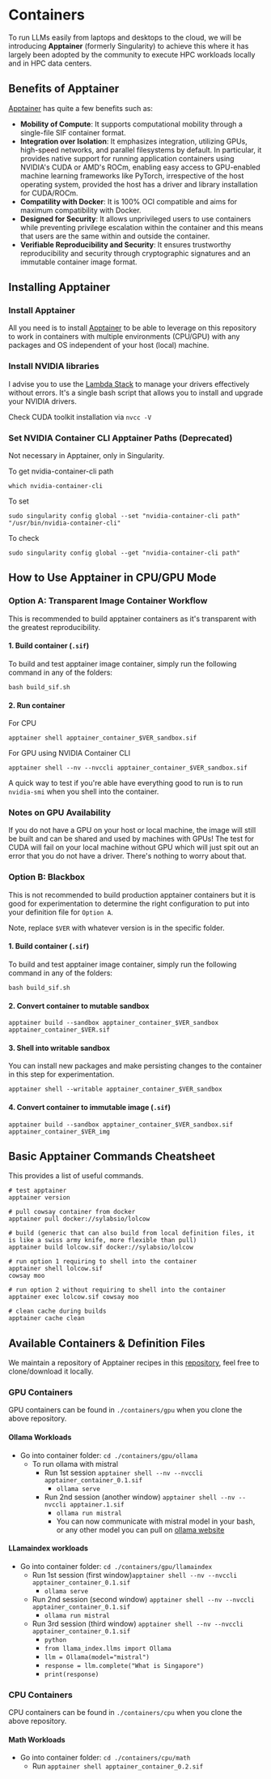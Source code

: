 # Containers

To run LLMs easily from laptops and desktops to the cloud, we will be introducing **Apptainer** (formerly Singularity) to achieve this where it has largely been adopted by the community to execute HPC workloads locally and in HPC data centers.

## Benefits of Apptainer

[Apptainer](https://apptainer.org/) has quite a few benefits such as:

- **Mobility of Compute**: It supports computational mobility through a single-file SIF container format.
- **Integration over Isolation**: It emphasizes integration, utilizing GPUs, high-speed networks, and parallel filesystems by default. In particular, it provides native support for running application containers using NVIDIA's CUDA or AMD's ROCm, enabling easy access to GPU-enabled machine learning frameworks like PyTorch, irrespective of the host operating system, provided the host has a driver and library installation for CUDA/ROCm.
- **Compatility with Docker**: It is 100% OCI compatible and aims for maximum compatibility with Docker.
- **Designed for Security**: It allows unprivileged users to use containers while preventing privilege escalation within the container and this means that users are the same within and outside the container.
- **Verifiable Reproducibility and Security**: It ensures trustworthy reproducibility and security through cryptographic signatures and an immutable container image format.

## Installing Apptainer

### Install Apptainer
All you need is to install [Apptainer](https://apptainer.org/docs/admin/latest/installation.html) to be able to leverage on this repository to work in containers with multiple environments (CPU/GPU) with any packages and OS independent of your host (local) machine.

### Install NVIDIA libraries
I advise you to use the [Lambda Stack](https://lambdalabs.com/lambda-stack-deep-learning-software) to manage your drivers effectively without errors. It's a single bash script that allows you to install and upgrade your NVIDIA drivers.

Check CUDA toolkit installation via `nvcc -V`

### Set NVIDIA Container CLI Apptainer Paths (Deprecated)

Not necessary in Apptainer, only in Singularity.

To get nvidia-container-cli path
```
which nvidia-container-cli
```

To set
```
sudo singularity config global --set "nvidia-container-cli path" "/usr/bin/nvidia-container-cli"
```

To check
```
sudo singularity config global --get "nvidia-container-cli path"
```

## How to Use Apptainer in CPU/GPU Mode

### Option A: Transparent Image Container Workflow

This is recommended to build apptainer containers as it's transparent with the greatest reproducibility.

#### 1. Build container (`.sif`)
To build and test apptainer image container, simply run the following command in any of the folders:

```
bash build_sif.sh
```

#### 2. Run container
For CPU
```
apptainer shell apptainer_container_$VER_sandbox.sif
```

For GPU using NVIDIA Container CLI
```
apptainer shell --nv --nvccli apptainer_container_$VER_sandbox.sif
```

A quick way to test if you're able have everything good to run is to run `nvidia-smi` when you shell into the container. 

### Notes on GPU Availability
If you do not have a GPU on your host or local machine, the image will still be built and can be shared and used by machines with GPUs! The test for CUDA will fail on your local machine without GPU which will just spit out an error that you do not have a driver. There's nothing to worry about that.

### Option B: Blackbox
This is not recommended to build production apptainer containers but it is good for experimentation to determine the right configuration to put into your definition file for `Option A`.

Note, replace `$VER` with whatever version is in the specific folder.

#### 1. Build container (`.sif`)
To build and test apptainer image container, simply run the following command in any of the folders:
```
bash build_sif.sh
```

#### 2. Convert container to mutable sandbox
```
apptainer build --sandbox apptainer_container_$VER_sandbox apptainer_container_$VER.sif
``` 

#### 3. Shell into writable sandbox
You can install new packages and make persisting changes to the container in this step for experimentation.
```
apptainer shell --writable apptainer_container_$VER_sandbox
```

#### 4. Convert container to immutable image (`.sif`)
```
apptainer build --sandbox apptainer_container_$VER_sandbox.sif apptainer_container_$VER_img
``` 

## Basic Apptainer Commands Cheatsheet

This provides a list of useful commands.

```
# test apptainer
apptainer version

# pull cowsay container from docker
apptainer pull docker://sylabsio/lolcow

# build (generic that can also build from local definition files, it is like a swiss army knife, more flexible than pull)
apptainer build lolcow.sif docker://sylabsio/lolcow

# run option 1 requiring to shell into the container
apptainer shell lolcow.sif
cowsay moo

# run option 2 without requiring to shell into the container
apptainer exec lolcow.sif cowsay moo

# clean cache during builds
apptainer cache clean
```

## Available Containers & Definition Files

We maintain a repository of Apptainer recipes in this [repository](https://github.com/ritchieng/apptainer-recipes), feel free to clone/download it locally.

### GPU Containers

GPU containers can be found in `./containers/gpu` when you clone the above repository.

#### Ollama Workloads

- Go into container folder: `cd ./containers/gpu/ollama`
  - To run ollama with mistral
    - Run 1st session `apptainer shell --nv --nvccli apptainer_container_0.1.sif`
      - `ollama serve`
    - Run 2nd session (another window) `apptainer shell --nv --nvccli apptainer.1.sif`
      - `ollama run mistral`
      - You can now communicate with mistral model in your bash, or any other model you can pull on [ollama website](https://ollama.com/)

#### LLamaindex workloads

- Go into container folder: `cd ./containers/gpu/llamaindex`
  - Run 1st session (first window)`apptainer shell --nv --nvccli apptainer_container_0.1.sif`
    - `ollama serve`
  - Run 2nd session (second window) `apptainer shell --nv --nvccli apptainer_container_0.1.sif`
    - `ollama run mistral`
  - Run 3rd session (third window) `apptainer shell --nv --nvccli apptainer_container_0.1.sif`
    - `python`
    - `from llama_index.llms import Ollama`
    - `llm = Ollama(model="mistral")`
    - `response = llm.complete("What is Singapore")`
    - `print(response)`
  
### CPU Containers

CPU containers can be found in `./containers/cpu` when you clone the above repository.

#### Math Workloads

- Go into container folder: `cd ./containers/cpu/math`
    - Run `apptainer shell apptainer_container_0.2.sif`